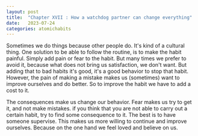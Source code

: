 ```yaml
---
layout: post
title:  "Chapter XVII : How a watchdog partner can change everything"
date:   2023-07-24
categories: atomichabits
---
```

Sometimes we do things because other people do. It's kind of a cultural thing. One solution to be able to follow the routine, is to make the habit painful. Simply add pain or fear to the habit. But many times we prefer to avoid it, because what does not bring us satisfaction, we don't want. But adding that to bad habits it's good, it's a good behavior to stop that habit. However, the pain of making a mistake makes us (sometimes) want to improve ourselves and do better. So to improve the habit we have to add a cost to it.

The consequences make us change our behavior. Fear makes us try to get it, and not make mistakes. if you think that you are not able to carry out a certain habit, try to find some consequence to it. The best is to have someone supervise. This makes us more willing to continue and improve ourselves. Because on the one hand we feel loved and believe on us.
